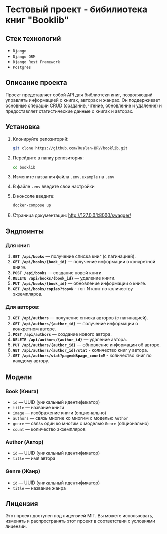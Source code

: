 # Тестовый проект - бибилиотека книг "Booklib"

## Стек технологий
- `Django`
- `Django ORM`
- `Django Rest Framework`
- `Postgres`

## Описание проекта

Проект представляет собой API для библиотеки книг, позволяющий управлять информацией о книгах, авторах и жанрах. Он поддерживает основные операции CRUD (создание, чтение, обновление и удаление) и предоставляет статистические данные о книгах и авторах.

## Установка

1. Клонируйте репозиторий:
   ```bash
   git clone https://github.com/Ruslan-BRV/booklib.git

2. Перейдите в папку репозитория:
   ```bash
   cd booklib

3. Измените названия файла `.env.example` на `.env`

4. В файле `.env` введите свои настройки

5. В консоле введите:
    ```bash
    docker-compose up

6. Страница документации: http://127.0.0.1:8000/swagger/

## Эндпоинты

### Для книг:

1. **`GET /api/books`** — получение списка книг (с пагинацией).
2. **`GET /api/books/{book_id}`** — получение информации о конкретной книге.
3. **`POST /api/books`** — создание новой книги.
4. **`DELETE /api/books/{book_id}`** — удаление книги.
5. **`PUT /api/books/{book_id}`** — обновление информации о книге.
6. **`GET /api/books/copies?top=N`** - топ N книг по количеству экземпляров.

### Для авторов:

1. **`GET /api/authors`** — получение списка авторов (с пагинацией).
2. **`GET /api/authors/{author_id}`** — получение информации о конкретном авторе.
3. **`POST /api/authors`** — создание нового автора.
4. **`DELETE /api/authors/{author_id}`** — удаление автора.
5. **`PUT /api/authors/{author_id}`** — обновление информации об авторе.
6. **`GET /api/authors/{author_id}/stat`** - количество книг у автора.
7. **`GET /api/authors/stat?page=N&page_count=M`** - количество книг по каждому автору.

## Модели

### Book (Книга)
- `id` — UUID (уникальный идентификатор)
- `title` — название книги
- `image` — изображение книги (опционально)
- `authors` — связь многие ко многим с моделью `Author`
- `genre` — связь один ко многим с моделью `Genre` (опционально)
- `count` — количество экземпляров

### Author (Автор)
- `id` — UUID (уникальный идентификатор)
- `title` — имя автора

### Genre (Жанр)
- `id` — UUID (уникальный идентификатор)
- `title` — название жанра

## Лицензия
Этот проект доступен под лицензией MIT. Вы можете использовать, изменять и распространять этот проект в соответствии с условиями лицензии.
